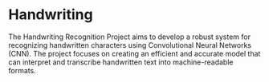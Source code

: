 # Handwriting
The Handwriting Recognition Project aims to develop a robust system for recognizing handwritten characters using Convolutional Neural Networks (CNN). The project focuses on creating an efficient and accurate model that can interpret and transcribe handwritten text into machine-readable formats.
